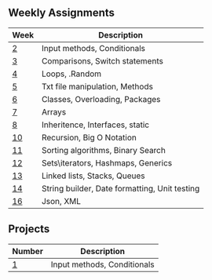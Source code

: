 ## Weekly Assignments

| Week | Description |
|----- | ----------- |
| [2](/src/Week2) | Input methods, Conditionals |
| [3](/src/Week3) | Comparisons, Switch statements |
| [4](/src/Week4) | Loops, .Random |
| [5](/src/Week5) | Txt file manipulation, Methods |
| [6](/src/Week6) | Classes, Overloading, Packages |
| [7](/src/Week7) | Arrays |
| [8](/src/Week8) | Inheritence, Interfaces, static |
| [10](/src/Week10) | Recursion, Big O Notation |
| [11](/src/Week11) | Sorting algorithms, Binary Search |
| [12](/src/Week12) | Sets\iterators, Hashmaps, Generics |
| [13](/src/Week13) | Linked lists, Stacks, Queues |
| [14](/src/Week14) | String builder, Date formatting, Unit testing |
| [16](/src/Week) | Json, XML |

## Projects

| Number | Description |
|----- | ----------- |
| [1](/src/Week2) | Input methods, Conditionals |
